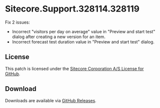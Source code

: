 # Sitecore.Support.328114.328119
Fix 2 issues:
- Incorrect "visitors per day on average" value in "Preview and start test" dialog after creating a new version for an item.
- Incorrect forecast test duration value in "Preview and start test" dialog.



## License  
This patch is licensed under the [Sitecore Corporation A/S License for GitHub](https://github.com/sitecoresupport/Sitecore.Support.328114.328119/blob/master/LICENSE).  

## Download  
Downloads are available via [GitHub Releases](https://github.com/sitecoresupport/Sitecore.Support.328114.328119/releases).  
